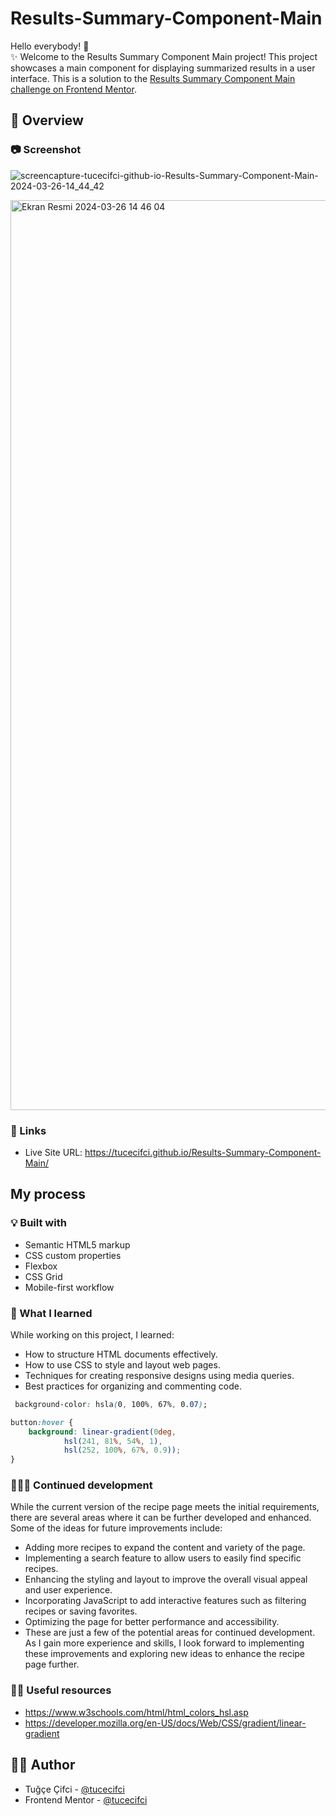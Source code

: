 # Results-Summary-Component-Main

Hello everybody! 👋 </br>
✨ Welcome to the Results Summary Component Main project! This project showcases a main component for displaying summarized results in a user interface. This is a solution to the [Results Summary Component Main challenge on Frontend Mentor](https://www.frontendmentor.io/challenges/results-summary-component-CE_K6s0maV/hub). 

## 👀 Overview

### 📷 Screenshot
![screencapture-tucecifci-github-io-Results-Summary-Component-Main-2024-03-26-14_44_42](https://github.com/tucecifci/Results-Summary-Component-Main/assets/151346784/ff4e1ab8-8e35-4d61-90e3-3b438d65475c)

<img width="1456" alt="Ekran Resmi 2024-03-26 14 46 04" src="https://github.com/tucecifci/Results-Summary-Component-Main/assets/151346784/72960587-b459-4a86-a2b2-e754a5984a38">


### 🔗 Links

- Live Site URL: https://tucecifci.github.io/Results-Summary-Component-Main/
## My process

### 💡 Built with

- Semantic HTML5 markup
- CSS custom properties
- Flexbox
- CSS Grid
- Mobile-first workflow

### 🧠 What I learned

While working on this project, I learned:

- How to structure HTML documents effectively.
- How to use CSS to style and layout web pages.
- Techniques for creating responsive designs using media queries.
- Best practices for organizing and commenting code.

```css
 background-color: hsla(0, 100%, 67%, 0.07);
```

```css
button:hover {
    background: linear-gradient(0deg,
            hsl(241, 81%, 54%, 1),
            hsl(252, 100%, 67%, 0.9));
}
```

### 👩🏼‍💻 Continued development

While the current version of the recipe page meets the initial requirements, there are several areas where it can be further developed and enhanced. Some of the ideas for future improvements include:

- Adding more recipes to expand the content and variety of the page.
- Implementing a search feature to allow users to easily find specific recipes.
- Enhancing the styling and layout to improve the overall visual appeal and user experience.
- Incorporating JavaScript to add interactive features such as filtering recipes or saving favorites.
- Optimizing the page for better performance and accessibility.
- These are just a few of the potential areas for continued development. As I gain more experience and skills, I look forward to implementing these improvements and exploring new ideas to enhance the recipe page further.


### 🤌🏻 Useful resources

- https://www.w3schools.com/html/html_colors_hsl.asp
- https://developer.mozilla.org/en-US/docs/Web/CSS/gradient/linear-gradient

## 🏳️‍🌈 Author

- Tuğçe Çifci - [@tucecifci](https://github.com/tucecifci)
- Frontend Mentor - [@tucecifci](https://www.frontendmentor.io/profile/tucecifci)
